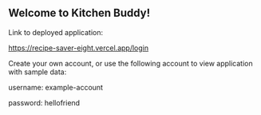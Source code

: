 ## Welcome to Kitchen Buddy!

Link to deployed application:

https://recipe-saver-eight.vercel.app/login

Create your own account, or use the following account to view application with sample data:

username: example-account

password: hellofriend

